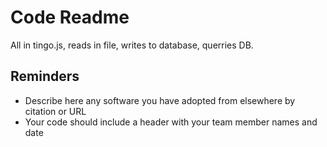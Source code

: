 # Code Readme

All in tingo.js, reads in file, writes to database, querries DB.

## Reminders
- Describe here any software you have adopted from elsewhere by citation or URL
- Your code should include a header with your team member names and date
